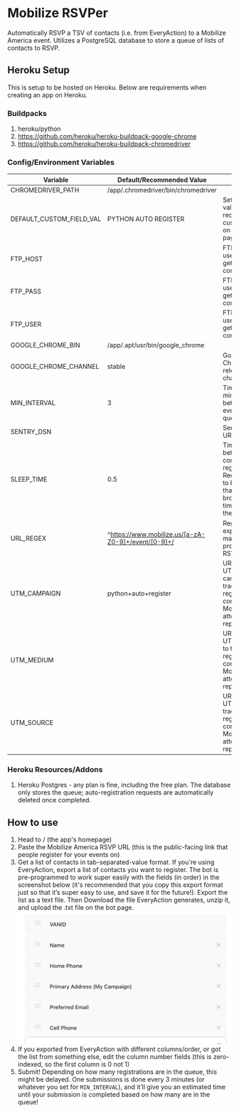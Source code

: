 # Mobilize RSVPer
Automatically RSVP a TSV of contacts (i.e. from EveryAction) to a Mobilize America event. Utilizes a PostgreSQL database to store a queue of lists of contacts to RSVP.

## Heroku Setup
This is setup to be hosted on Heroku. Below are requirements when creating an app on Heroku.

### Buildpacks
1. heroku/python
2. https://github.com/heroku/heroku-buildpack-google-chrome
3. https://github.com/heroku/heroku-buildpack-chromedriver

### Config/Environment Variables
| Variable                 | Default/Recommended Value                           | Purpose                                                                                                          |
| ------------------------ | --------------------------------------------------- | ---------------------------------------------------------------------------------------------------------------- |
| CHROMEDRIVER_PATH        | /app/.chromedriver/bin/chromedriver                 |                                                                                                                  |
| DEFAULT_CUSTOM_FIELD_VAL | PYTHON AUTO REGISTER                                | Sets a default value for required custom fields on the RSVP page                                                 |
| FTP_HOST                 |                                                     | FTP hostname, used to get/store contact lists                                                                    |
| FTP_PASS                 |                                                     | FTP password, used to get/store contact lists                                                                    |
| FTP_USER                 |                                                     | FTP username, used to get/store contact lists                                                                    |
| GOOGLE_CHROME_BIN        | /app/.apt/usr/bin/google_chrome                     |                                                                                                                  |
| GOOGLE_CHROME_CHANNEL    | stable                                              | Google Chrome release channel                                                                                    |
| MIN_INTERVAL             | 3                                                   | Time (in minutes) between events in queue                                                                        |
| SENTRY_DSN               |                                                     | Sentry DSN URL                                                                                                   |
| SLEEP_TIME               | 0.5                                                 | Time to wait between contact registrations. Recommended to be >0 so that the browser has time to submit the form |
| URL_REGEX                | ^https://www.mobilize.us/[a-zA-Z0-9]+/event/[0-9]+/ | Regular expression to match the provided event RSVP URL with                                                     |
| UTM_CAMPAIGN             | python+auto+register                                | URL-escaped UTM campaign to track where registrations come from in Mobilize attendance reports                   |
| UTM_MEDIUM               |                                                     | URL-escaped UTM medium to track where registrations come from in Mobilize attendance reports                     |
| UTM_SOURCE               |                                                     | URL-escaped UTM source to track where registrations come from in Mobilize attendance reports                     |

### Heroku Resources/Addons
1. Heroku Postgres - any plan is fine, including the free plan. The database only stores the queue; auto-registration requests are automatically deleted once completed.

## How to use
1. Head to / (the app's homepage)
2. Paste the Mobilize America RSVP URL (this is the public-facing link that people register for your events on)
3. Get a list of contacts in tab-separated-value format. If you're using EveryAction, export a list of contacts you want to register. The bot is pre-programmed to work super easily with the fields (in order) in the screenshot below (it's recommended that you copy this export format just so that it’s super easy to use, and save it for the future!). Export the list as a text file. Then Download the file EveryAction generates, unzip it, and upload the .txt file on the bot page.
![EveryAction Export Format](export-format.png)
5. If you exported from EveryAction with different columns/order, or got the list from something else, edit the column number fields (this is zero-indexed, so the first column is 0 not 1)
6. Submit! Depending on how many registrations are in the queue, this might be delayed. One submissions is done every 3 minutes (or whatever you set for `MIN_INTERVAL`), and it’ll give you an estimated time until your submission is completed based on how many are in the queue!

